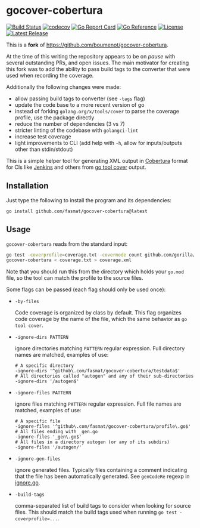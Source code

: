 # gocover-cobertura

[![Build Status](https://img.shields.io/github/actions/workflow/status/fasmat/gocover-cobertura/ci.yml)](https://github.com/fasmat/gocover-cobertura/actions/workflows/ci.yml)
[![codecov](https://codecov.io/gh/fasmat/gocover-cobertura/graph/badge.svg?token=2WFR1O5B42)](https://codecov.io/gh/fasmat/gocover-cobertura)
[![Go Report Card](https://goreportcard.com/badge/github.com/fasmat/gocover-cobertura)](https://goreportcard.com/report/github.com/fasmat/gocover-cobertura)
[![Go Reference](https://pkg.go.dev/badge/github.com/fasmat/gocover-cobertura?status.svg)](https://pkg.go.dev/github.com/fasmat/gocover-cobertura?tab=doc)
[![License](https://img.shields.io/github/license/fasmat/gocover-cobertura)](./LICENSE)
[![Latest Release](https://img.shields.io/github/v/release/fasmat/gocover-cobertura)](https://github.com/fasmat/gocover-cobertura/releases/latest)

This is a **fork** of <https://github.com/boumenot/gocover-cobertura>.

At the time of this writing the repository appears to be on *pause* with several outstanding PRs, and open issues.
The main motivator for creating this fork was to add the ability to pass build tags to the converter that were used
when recording the coverage.

Additionally the following changes were made:

- allow passing build tags to converter (see `-tags` flag)
- update the code base to a more recent version of go
- instead of forking `golang.org/x/tools/cover` to parse the coverage profile, use the package directly
- reduce the number of dependencies (3 vs 7)
- stricter linting of the codebase with `golangci-lint`
- increase test coverage
- light improvements to CLI (add help with `-h`, allow for inputs/outputs other than stdin/stdout)

This is a simple helper tool for generating XML output in [Cobertura](http://cobertura.sourceforge.net/) format
for CIs like [Jenkins](https://wiki.jenkins-ci.org/display/JENKINS/Cobertura+Plugin) and others
from [go tool cover](https://github.com/golang/go/tree/master/src/cmd/cover/) output.

## Installation

Just type the following to install the program and its dependencies:

```shell
go install github.com/fasmat/gocover-cobertura@latest
```

## Usage

`gocover-cobertura` reads from the standard input:

```bash
go test -coverprofile=coverage.txt -covermode count github.com/gorilla/mux
gocover-cobertura < coverage.txt > coverage.xml
```

Note that you should run this from the directory which holds your `go.mod` file, so the tool can match the profile to
the source files.

Some flags can be passed (each flag should only be used once):

- `-by-files`

  Code coverage is organized by class by default. This flag organizes code
  coverage by the name of the file, which the same behavior as `go tool cover`.

- `-ignore-dirs PATTERN`

  ignore directories matching `PATTERN` regular expression. Full directory names are matched, examples of use:

  ```shell
  # A specific directory
  -ignore-dirs '^github\.com/fasmat/gocover-cobertura/testdata$'
  # All directories called "autogen" and any of their sub-directories
  -ignore-dirs '/autogen$'
  ```

- `-ignore-files PATTERN`

  ignore files matching `PATTERN` regular expression. Full file names are matched, examples of use:

  ```shell
  # A specific file
  -ignore-files '^github\.com/fasmat/gocover-cobertura/profile\.go$'
  # All files ending with _gen.go
  -ignore-files '_gen\.go$'
  # All files in a directory autogen (or any of its subdirs)
  -ignore-files '/autogen/'
  ```

- `-ignore-gen-files`

  ignore generated files. Typically files containing a comment indicating that the file has been automatically
  generated. See `genCodeRe` regexp in [ignore.go](ignore.go).

- `-build-tags`

  comma-separated list of build tags to consider when looking for source files. This should match the build tags
  used when running `go test -coverprofile=...`.
